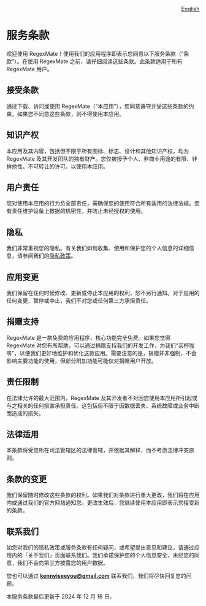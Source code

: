 <p align="right">
  <a href="./terms-of-service.md">English</a>
</p>
<!--rehype:style=float: right; bottom: -36px; position: relative;-->

服务条款  
===  

欢迎使用 RegexMate！使用我们的应用程序即表示您同意以下服务条款（“条款”）。在使用 RegexMate 之前，请仔细阅读这些条款。此条款适用于所有 RegexMate 用户。  

## 接受条款  

通过下载、访问或使用 RegexMate（“本应用”），您同意遵守并受这些条款的约束。如果您不同意这些条款，则不得使用本应用。  

## 知识产权  

本应用及其内容，包括但不限于所有图标、标志、设计和其他知识产权，均为 RegexMate 及其开发团队的独有财产。您仅被授予个人、非商业用途的有限、非排他性、不可转让的许可，以使用本应用。  

## 用户责任  

您对使用本应用的行为负全部责任，需确保您的使用符合所有适用的法律法规。您有责任维护设备上数据的机密性，并防止未经授权的使用。  

## 隐私  

我们非常重视您的隐私。有关我们如何收集、使用和保护您的个人信息的详细信息，请参阅我们的[隐私政策](./privacy-policy.zh.md)。  

## 应用变更  

我们保留在任何时候修改、更新或停止本应用的权利，恕不另行通知。对于应用的任何变更、暂停或中止，我们不对您或任何第三方承担责任。  

## 捐赠支持  

RegexMate 是一款免费的应用程序，核心功能完全免费。如果您觉得 RegexMate 对您有所帮助，可以通过捐赠支持我们的开发工作，为我们“买杯咖啡”，以便我们更好地维护和优化这款应用。需要注意的是，捐赠并非强制，不会影响主要功能的使用，但部分附加功能可能仅对捐赠用户开放。

## 责任限制  

在法律允许的最大范围内，RegexMate 及其开发者不对因您使用本应用所引起或与之相关的任何损害承担责任。这包括但不限于因数据丢失、系统故障或业务中断而造成的损失。  

## 法律适用  

本条款将受您所在司法管辖区的法律管辖，并依据其解释，而不考虑法律冲突原则。  

## 条款的变更  

我们保留随时修改这些条款的权利。如果我们对条款进行重大更改，我们将在应用内或通过我们的官方网站通知您。更改生效后，您继续使用本应用即表示您接受新的条款。  

## 联系我们  

如您对我们的隐私政策或服务条款有任何疑问，或希望提出意见和建议，请通过应用内的「关于我们」页面联系我们。我们承诺保护您的个人信息安全，未经您的同意，我们不会向第三方披露您的用户数据。  

您也可以通过 **kennyiseeyou@gmail.com** 联系我们，我们将尽快回复您的问题。  

本服务条款最后更新于 2024 年 12 月 16 日。  
